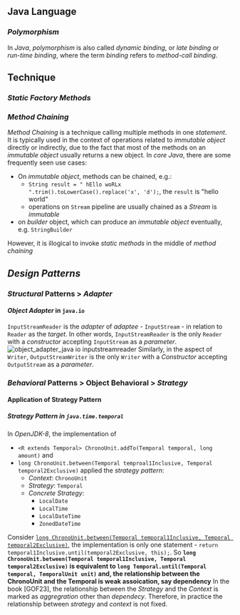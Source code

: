 ## Java Language
### *Polymorphism*
In *Java*, *polymorphism* is also called *dynamic binding*, or *late binding* or *run-time binding*, where the term *binding* refers to *method-call binding*.
 
## Technique
### *Static Factory Methods*
### *Method Chaining*
*Method Chaining* is a technique calling multiple methods in one *statement*. It is typically used in the context of operations related to *immutable object* directly or indirectly, due to the fact that most of the methods on an *immutable object* usually returns a new object. In *core Java*, there are some frequently seen use cases:
* On *immutable object*, methods can be chained, e.g.:
  * `String result = " hEllo woRLx ".trim().toLowerCase().replace('x', 'd');`, the `result` is "hello world"
  * operations on `Stream` pipeline are usually chained as a *Stream* is *immutable*
* on *builder* object, which can produce an *immutable object* eventually, e.g. `StringBuilder`

However, it is illogical to invoke *static methods* in the middle of *method chaining*

## *Design Patterns*
### *Structural* Patterns > *Adapter*
#### *Object Adapter* in `java.io`
`InputStreamReader` is the *adapter* of *adaptee* - `InputStream` - in relation to `Reader` as the *target*. In other words, `InputStreamReader` is the only `Reader` with a *constructor* accepting `InputStream` as a *parameter*. 
![object_adapter_java io inputstreamreader](https://user-images.githubusercontent.com/3033388/42907376-3fc5e60e-8ae6-11e8-84b1-91f8c15f7fc1.jpg)
Similarly, in the aspect of `Writer`, `OutputStreamWriter` is the only `Writer` with a *Constructor* accepting `OutputStream` as a *parameter*.

### *Behavioral* Patterns > Object Behavioral > *Strategy*
#### Application of Strategy Pattern
##### Strategy Pattern in `java.time.temporal`
In *OpenJDK-8*, the implementation of 

* `<R extends Temporal> ChronoUnit.addTo(Temporal temporal, long amount)` and 
* `long ChronoUnit.between(Temporal temproal1Inclusive, Temporal temporal2Exclusive)` applied the *strategy pattern*:
  * *Context*: `ChronoUnit`
  * *Strategy*: `Temporal`
  * *Concrete Strategy*:
    * `LocalDate`
    * `LocalTime`
    * `LocalDateTime`
    * `ZonedDateTime`

Consider [`long ChronoUnit.between(Temporal temporal1Inclusive, Temporal temporal2Exclusive)`](http://grepcode.com/file/repository.grepcode.com/java/root/jdk/openjdk/8-b132/java/time/temporal/ChronoUnit.java#ChronoUnit.between%28java.time.temporal.Temporal%2Cjava.time.temporal.Temporal%29), the implementation is only one statement - `return temporal1Inclusive.until(temporal2Exclusive, this);`. So
**`long ChronoUnit.between(Temporal temporal1Inclusive, Temporal temporal2Exclusive)` is equivalent to `long Temporal.until(Temporal temporal, TemporalUnit unit)` and, the relationship between the ChronoUnit and the Temporal is weak assoication, say dependency** In the book [GOF23], the relationship between the *Strategy* and the *Context* is marked as *aggregration* other than *dependecy*. Therefore, in practice the relationship between *strategy* and *context* is not fixed.  
